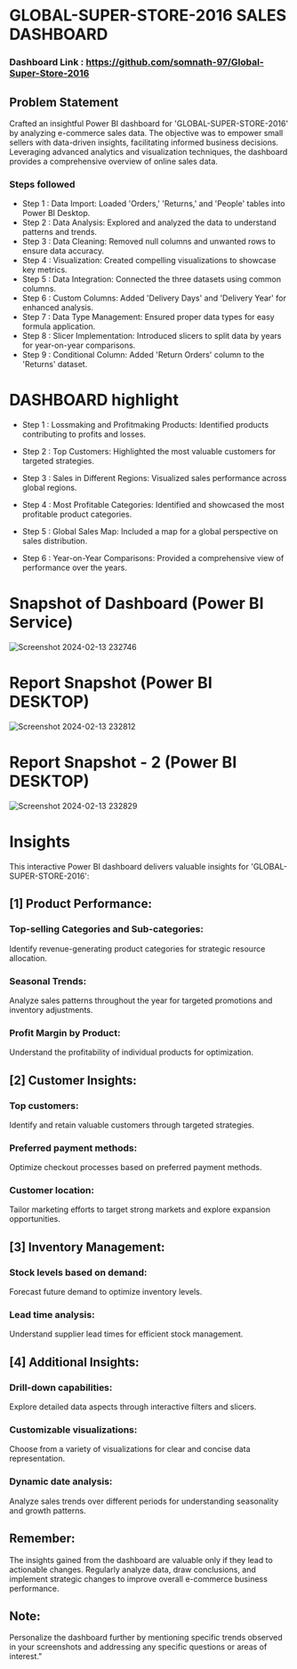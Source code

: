  # GLOBAL-SUPER-STORE-2016 SALES DASHBOARD


### Dashboard Link : https://github.com/somnath-97/Global-Super-Store-2016
## Problem Statement

Crafted an insightful Power BI dashboard for 'GLOBAL-SUPER-STORE-2016' by analyzing e-commerce sales data. The objective was to empower small sellers with data-driven insights, facilitating informed business decisions. Leveraging advanced analytics and visualization techniques, the dashboard provides a comprehensive overview of online sales data.

### Steps followed 

- Step 1 : Data Import: Loaded 'Orders,' 'Returns,' and 'People' tables into Power BI Desktop.
- Step 2 : Data Analysis: Explored and analyzed the data to understand patterns and trends.
- Step 3 : Data Cleaning: Removed null columns and unwanted rows to ensure data accuracy.
- Step 4 : Visualization: Created compelling visualizations to showcase key metrics.
- Step 5 : Data Integration: Connected the three datasets using common columns.
- Step 6 : Custom Columns: Added 'Delivery Days' and 'Delivery Year' for enhanced analysis.
- Step 7 : Data Type Management: Ensured proper data types for easy formula application.
- Step 8 : Slicer Implementation: Introduced slicers to split data by years for year-on-year comparisons.
- Step 9 : Conditional Column: Added 'Return Orders' column to the 'Returns' dataset.


# DASHBOARD highlight

- Step 1 : Lossmaking and Profitmaking Products: Identified products contributing to profits and losses.

- Step 2 : Top Customers: Highlighted the most valuable customers for targeted strategies.

- Step 3 : Sales in Different Regions: Visualized sales performance across global regions.

- Step 4 : Most Profitable Categories: Identified and showcased the most profitable product categories.

- Step 5 : Global Sales Map: Included a map for a global perspective on sales distribution.

- Step 6 : Year-on-Year Comparisons: Provided a comprehensive view of performance over the years.


# Snapshot of Dashboard (Power BI Service)

![Screenshot 2024-02-13 232746](https://github.com/somnath-97/Global-Super-Store-2016/assets/148855296/86131334-4bef-42aa-bf32-3b2b3678768d)
 
 # Report Snapshot (Power BI DESKTOP)

 
![Screenshot 2024-02-13 232812](https://github.com/somnath-97/Global-Super-Store-2016/assets/148855296/76a03a62-05c4-4060-9cb1-e1b304419079)

 
 # Report Snapshot - 2 (Power BI DESKTOP)

 
![Screenshot 2024-02-13 232829](https://github.com/somnath-97/Global-Super-Store-2016/assets/148855296/851c6678-4c76-47ed-a70a-ef9674af2a73)

# Insights

This interactive Power BI dashboard delivers valuable insights for 'GLOBAL-SUPER-STORE-2016':


## [1] Product Performance:

   ### Top-selling Categories and Sub-categories:
   Identify revenue-generating product categories for strategic resource allocation.
   ### Seasonal Trends: 
   Analyze sales patterns throughout the year for targeted promotions and inventory adjustments.
   ### Profit Margin by Product:
   Understand the profitability of individual products for optimization.
           
## [2] Customer Insights:

 ### Top customers: 

Identify and retain valuable customers through targeted strategies.
 ### Preferred payment methods: 
 Optimize checkout processes based on preferred payment methods.
 ### Customer location: 
 Tailor marketing efforts to target strong markets and explore expansion opportunities.
  
  ## [3] Inventory Management:

 
  
 ### Stock levels based on demand: 
 Forecast future demand to optimize inventory levels.
 ### Lead time analysis: 
 Understand supplier lead times for efficient stock management.

 ## [4] Additional Insights:

 ### Drill-down capabilities: 
 Explore detailed data aspects through interactive filters and slicers.
### Customizable visualizations: 
 Choose from a variety of visualizations for clear and concise data representation.
 ### Dynamic date analysis: 
 Analyze sales trends over different periods for understanding seasonality and growth patterns.
 
 ## Remember:

 
 The insights gained from the dashboard are valuable only if they lead to actionable changes. Regularly analyze data, draw conclusions, and implement strategic changes to improve overall e-commerce business performance.

 ## Note:

Personalize the dashboard further by mentioning specific trends observed in your screenshots and addressing any specific questions or areas of interest."

